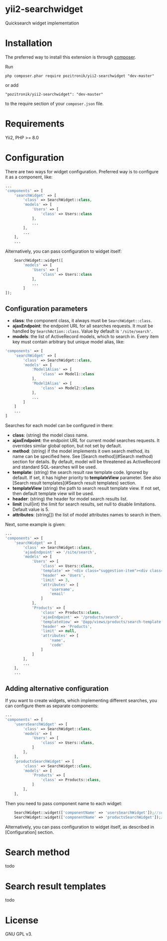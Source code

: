 # yii2-searchwidget

Quicksearch widget implementation

# Installation

The preferred way to install this extension is through [composer](http://getcomposer.org/download/).

Run

```
php composer.phar require pozitronik/yii2-searchwidget "dev-master"
```

or add

```
"pozitronik/yii2-searchwidget": "dev-master"
```

to the require section of your `composer.json` file.

# Requirements

Yii2,
PHP >= 8.0

# Configuration

There are two ways for widget configuration. Preferred way is to configure it as a component, like:

```php
...
'components' => [
    'searchWidget' => [
        'class' => SearchWidget::class,
        'models' => [
            'Users' => [
                'class' => Users::class
            ],
            ...
        ],
        ...
    ],
    ...
```

Alternatively, you can pass configuration to widget itself:

```php
    SearchWidget::widget([
        'models' => [
            'Users' => [
                'class' => Users::class
            ],
            ...
        ]
]);
```

## Configuration parameters

- **class**: the component class, it always must be `SearchWidget::class`.
- **ajaxEndpoint**: the endpoint URL for all searches requests. It must be handled by `SearchAction::class`. Value by default
  is `'/site/search'`.
- **models**: the list of ActiveRecord models, which to search in. Every item key must contain arbitrary but unique model alias, like:

```php
'components' => [
    'searchWidget' => [
        'class' => SearchWidget::class,
        'models' => [
            'Model1Alias' => [
                'class' => Model1::class
            ],
            'Model2Alias' => [
                'class' => Model2::class
            ],
            ...
        ]
    ]
    ...
]
```

Searches for each model can be configured in there:

- **class**: (string) the model class name.
- **ajaxEndpoint**: the endpoint URL for current model searches requests. It overrides similar global option, but not set by default.
- **method**: (string) if the model implements it own search method, its name can be specified here. See [Search method](#Search method) section for
  details. By default,
  model will be threatened as ActiveRecord and standard SQL-searches will be used.
- **template**: (string) the search result raw template code. Ignored by default. If set, it has higher priority to **templateView**
  parameter. See also [Search result templates](#Search result templates) section.
- **templateView** (string) the path to search result template view. If not set, then default template view will be used.
- **header**: (string) the header for model search results list.
- **limit** (null|int) the limit for search results, set null to disable limitations. Default value is 5.
- **attributes**: (string[]) the list of model attributes names to search in them.

Next, some example is given:

```php
...
'components' => [
    'searchWidget' => [
        'class' => SearchWidget::class,
        'ajaxEndpoint' => '/site/search',
        'models' => [
            'Users' => [
                'class' => Users::class,
                'template' => '<div class="suggestion-item"><div class="suggestion-name">{{name}}</div><div class="clearfix"></div><div class="suggestion-secondary">{{controller}}</div><div class="suggestion-links"><a href="'.Url::to('users/edit').'?id={{id}}" class="dashboard-button btn btn-xs btn-info pull-left">Edit<a/></div><div class="clearfix"></div></div>',
                'header' => 'Users',
                'limit' => 3,
                'attributes' => [
                    'username',
                    'email'
                ]
            ],
            'Products' => [
                'class' => Products::class,
                'ajaxEndpoint' => '/products/search',
                'templateView' => '@app/views/products/search-template'
                'header' => 'Products',
                'limit' => null,
                'attributes' => [
                    'name',
                    'code'
                ]
            ]
        ],
        ...
    ],
    ...
```

## Adding alternative configuration

If you want to create widgets, which implementing different searches, you can configure them as separate components:

```php
...
'components' => [
    'usersSearchWidget' => [
        'class' => SearchWidget::class,
        'models' => [
            'Users' => [
                'class' => Users::class,
            ]
        ],
    ],
    'productsSearchWidget' => [
        'class' => SearchWidget::class,
        'models' => [
            'Products' => [
                'class' => Products::class,
            ]
        ],
    ],
```

Then you need to pass component name to each widget:

```php
    SearchWidget::widget(['componentName' => 'usersSearchWidget']);//search only in users
    SearchWidget::widget(['componentName' => 'productsSearchWidget']);//search only in products
```

Alternatively, you can pass configuration to widget itself, as described in [Configuration] section.

# Search method

todo

# Search result templates

todo

# License

GNU GPL v3.